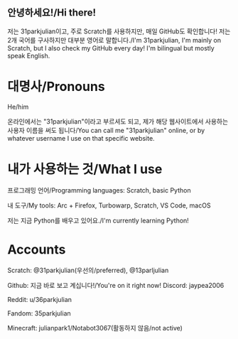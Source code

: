 ## 안녕하세요!/Hi there!
저는 31parkjulian이고, 주로 Scratch를 사용하지만, 매일 GitHub도 확인합니다! 저는 2개 국어를 구사하지만 대부분 영어로 말합니다./I'm 31parkjulian, I'm mainly on Scratch, but I also check my GitHub every day! I'm bilingual but mostly speak English.

# 대명사/Pronouns

He/him

온라인에서는 "31parkjulian"이라고 부르셔도 되고, 제가 해당 웹사이트에서 사용하는 사용자 이름을 써도 됩니다/You can call me "31parkjulian" online, or by whatever username I use on that specific website.

# 내가 사용하는 것/What I use

프로그래밍 언어/Programming languages: Scratch, basic Python

내 도구/My tools: Arc + Firefox, Turbowarp, Scratch, VS Code, macOS

저는 지금 Python를 배우고 있어요./I'm currently learning Python!

# Accounts

Scratch: @31parkjulian(우선의/preferred), @13parljulian

Github: 지금 바로 보고 계십니다!/You're on it right now!
Discord: jaypea2006

Reddit: u/36parkjulian

Fandom: 35parkjulian

Minecraft: julianpark1/Notabot3067(활동하지 않음/not active)
<!--
**3qtvoyqoieuyot/3qtvoyqoieuyot** is a ✨ _special_ ✨ repository because its `README.md` (this file) appears on your GitHub profile.

Here are some ideas to get you started:

- 🔭 I’m currently working on ...
- 🌱 I’m currently learning ...
- 👯 I’m looking to collaborate on ...
- 🤔 I’m looking for help with ...
- 💬 Ask me about ...
- 📫 How to reach me: ...
- 😄 Pronouns: ...
- ⚡ Fun fact: ...
-->
